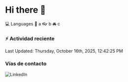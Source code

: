 # Hi there 👋

:computer: Languages
:pencil: a
:eyeglasses: b
:oncoming_automobile: c

### :zap: Actividad reciente
<!--RECENT_ACTIVITY:start-->
<!--RECENT_ACTIVITY:end-->
<!--RECENT_ACTIVITY:last_update-->
Last Updated: Thursday, October 16th, 2025, 12:42:25 PM
<!--RECENT_ACTIVITY:last_update_end-->

### Vías de contacto

![LinkedIn](https://www.linkedin.com/in/irving-hernández-226846205/)
